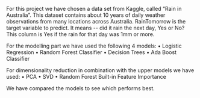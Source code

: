 For this project we have chosen a data set from Kaggle, called “Rain in Australia”. This dataset contains about 10 years of daily weather observations from many locations across Australia.
RainTomorrow is the target variable to predict. It means -- did it rain the next day, Yes or No? This column is Yes if the rain for that day was 1mm or more.

For the modelling part we have used the following 4 models:
•	Logistic Regression
•	Random Forest Classifier
•	Decision Trees
•	Ada Boost Classifier

For dimensionality reduction in combination with the upper models we have used:
•	PCA
•	SVD
•	Random Forest Built-in Feature Importance

We have compared the models to see which performs best.
